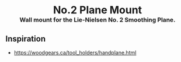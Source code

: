 <!-- 2024-04-22 -->

<h1 align="center">
  No.2 Plane Mount
  <br>
  <sup><sub><sup>Wall mount for the Lie-Nielsen No. 2 Smoothing Plane.<sup></sub>
</h1>

## Inspiration

- https://woodgears.ca/tool_holders/handplane.html
